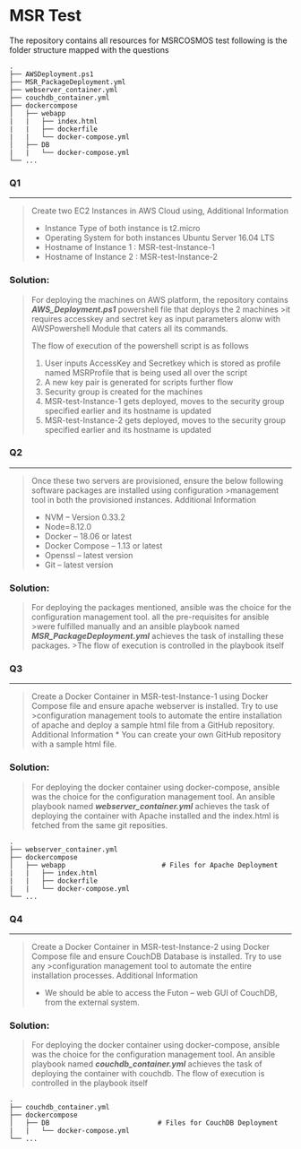 # MSR Test
The repository contains all resources for MSRCOSMOS test following is the folder structure mapped with the questions

    .
    ├── AWSDeployment.ps1
    ├── MSR_PackageDeployment.yml
    ├── webserver_container.yml
    ├── couchdb_container.yml
    ├── dockercompose                    
    │   ├── webapp                          
    |   |   ├── index.html
    |   |   ├── dockerfile 
    |   |   └── docker-compose.yml
    │   ├── DB             
    |   |   └── docker-compose.yml
    └── ...


### Q1
---
>	Create two EC2 Instances in AWS Cloud using,
>    Additional Information
>    *	Instance Type of both instance is t2.micro
>    *	Operating System for both instances Ubuntu Server 16.04 LTS
>    *	Hostname of Instance 1 : MSR-test-Instance-1
>    *	Hostname of Instance 2 : MSR-test-Instance-2
>

### Solution:
>For deploying the machines on AWS platform, the repository contains **_AWS_Deployment.ps1_** powershell file that deploys the 2 machines >it requires accesskey and sectret key as input parameters alonw with AWSPowershell Module that caters all its commands.
>
>The flow of execution of the powershell script is as follows
>
>1. User inputs AccessKey and Secretkey which is stored as profile named MSRProfile that is being used all over the script
>2. A new key pair is generated for scripts further  flow
>3. Security group is created for the machines
>4. MSR-test-Instance-1 gets deployed, moves to the security group specified earlier and its hostname is updated
>5. MSR-test-Instance-2 gets deployed, moves to the security group specified earlier and its hostname is updated




### Q2
---
> Once these two servers are provisioned, ensure the below following software packages are installed using configuration >management tool in both the provisioned instances.
>   Additional Information
>    *	NVM – Version 0.33.2
>    *	Node=8.12.0
>    *	Docker – 18.06 or latest
>    *	Docker Compose – 1.13 or latest
>    *	Openssl – latest version
>    *	Git – latest version
>
### Solution:
>For deploying the packages mentioned, ansible was the choice for the configuration management tool. all the pre-requisites for ansible >were fulfilled manually and an ansible playbook named **_MSR_PackageDeployment.yml_** achieves the task of installing these packages. >The flow of execution is controlled in the playbook itself




### Q3
---
>Create a Docker Container in MSR-test-Instance-1 using Docker Compose file and ensure apache webserver is installed. Try to use >configuration management tools to automate the entire installation of apache and deploy a sample html file from a GitHub repository.
>     Additional Information
>     *	You can create your own GitHub repository with a sample html file.

### Solution:
>For deploying the docker container using docker-compose, ansible was the choice for the configuration management tool.
>An ansible playbook named **_webserver_container.yml_** achieves the task of deploying the container with Apache installed and the index.html is fetched from the same git reposities.  

    .
    ├── webserver_container.yml
    ├── dockercompose                    
    │   ├── webapp                        # Files for Apache Deployment    
    |   |   ├── index.html
    |   |   ├── dockerfile 
    |   |   └── docker-compose.yml
    └── ...



### Q4
---
>Create a Docker Container in MSR-test-Instance-2 using Docker Compose file and ensure CouchDB Database is installed. Try to use any >configuration management tool to automate the entire installation processes.
>    Additional Information
>    *	We should be able to access the Futon – web GUI of CouchDB, from the external system.

### Solution:
>For deploying the docker container using docker-compose, ansible was the choice for the configuration management tool.
>An ansible playbook named **_couchdb_container.yml_** achieves the task of deploying the container with couchdb. 
>The flow of execution is controlled in the playbook itself

    .
    ├── couchdb_container.yml
    ├── dockercompose                  
    │   ├── DB                           # Files for CouchDB Deployment               
    |   |   └── docker-compose.yml
    └── ...
